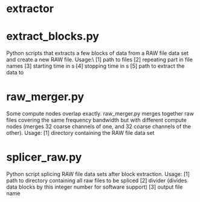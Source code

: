 # extractor

# extract_blocks.py
Python scripts that extracts a few blocks of data from a RAW file data set and create a new RAW file.
Usage:\\
[1] path to files
[2] repeating part in file names
[3] starting time in s
[4] stopping time in s
[5] path to extract the data to


# raw_merger.py
Some compute nodes overlap exactly. raw_merger.py merges together raw files covering the same frequency bandwidth but with different compute nodes (merges 32 coarse channels of one, and 32 coarse channels of the other).
Usage:
[1] directory containing the RAW file data set

# splicer_raw.py
Python script splicing RAW file data sets after block extraction.
Usage:
[1] path to directory containing all raw files to be spliced
[2] divider (divides data blocks by this integer number for software support)
[3] output file name
